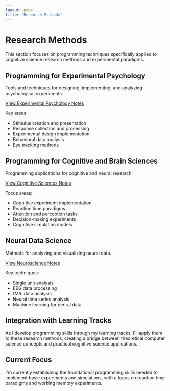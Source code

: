 ```yaml
---
layout: page
title: "Research Methods"
---
```


# Research Methods

This section focuses on programming techniques specifically applied to cognitive science research methods and experimental paradigms.

## Programming for Experimental Psychology

Tools and techniques for designing, implementing, and analyzing psychological experiments.

[View Experimental Psychology Notes](/paradigms-to-practice/research-methods/experimental/)

Key areas:
- Stimulus creation and presentation
- Response collection and processing
- Experimental design implementation
- Behavioral data analysis
- Eye tracking methods

## Programming for Cognitive and Brain Sciences

Programming applications for cognitive and neural research.

[View Cognitive Sciences Notes](/paradigms-to-practice/research-methods/cognitive/)

Focus areas:
- Cognitive experiment implementation
- Reaction time paradigms
- Attention and perception tasks
- Decision-making experiments
- Cognitive simulation models

## Neural Data Science

Methods for analyzing and visualizing neural data.

[View Neuroscience Notes](/paradigms-to-practice/research-methods/neuroscience/)

Key techniques:
- Single unit analysis
- EEG data processing
- fMRI data analysis
- Neural time series analysis
- Machine learning for neural data

## Integration with Learning Tracks

As I develop programming skills through my learning tracks, I'll apply them to these research methods, creating a bridge between theoretical computer science concepts and practical cognitive science applications.

## Current Focus

I'm currently establishing the foundational programming skills needed to implement basic experiments and simulations, with a focus on reaction time paradigms and working memory experiments.